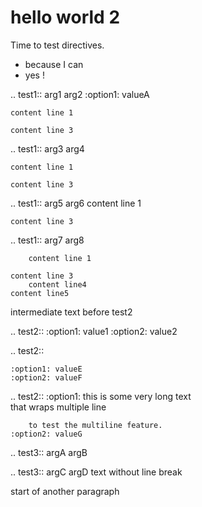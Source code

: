 # hello world 2

Time to test directives.

- because I can
- yes !

.. test1:: arg1 arg2
    :option1: valueA

    content line 1

    content line 3

.. test1:: arg3 arg4

    content line 1

    content line 3


.. test1:: arg5 arg6
    content line 1

    content line 3

.. test1:: arg7 arg8

        content line 1

    content line 3
        content line4
    content line5


intermediate text before test2

.. test2:: 
    :option1: value1
    :option2: value2

.. test2:: 

    :option1: valueE
    :option2: valueF

.. test2:: 
    :option1: this is some very long text  
        that wraps multiple line

        to test the multiline feature.
    :option2: valueG

.. test3:: argA argB

.. test3:: argC argD
text without line break

start of another paragraph